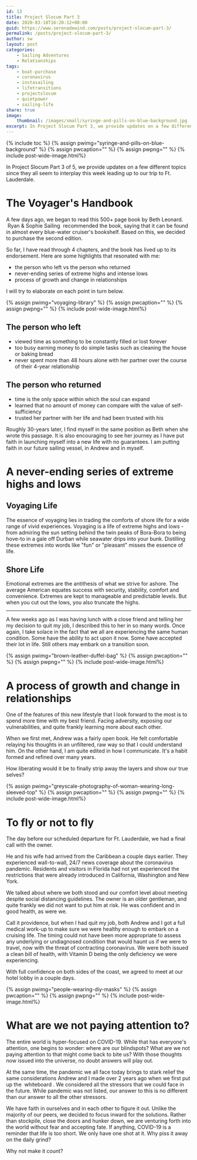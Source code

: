 ```yaml
---
id: 13
title: Project Slocum Part 3
date: 2020-03-18T16:20:12+00:00
guid: https://www.serenadewind.com/posts/project-slocum-part-3/
permalink: /posts/project-slocum-part-3/
author: sw
layout: post
categories:
    - Sailing Adventures
    - Relationships
tags:
    - boat-purchase
    - coronavirus
    - instasailing
    - lifetransitions
    - projectslocum
    - quietpower
    - sailing-life
share: true
image:
    thumbnail: /images/small/syringe-and-pills-on-blue-background.jpg 
excerpt: In Project Slocum Part 3, we provide updates on a few different topics since they all seem to interplay this week leading up to our trip to Ft. Lauderdale.
---
```

{% include toc %}
{% assign pwimg="syringe-and-pills-on-blue-background" %}
{% assign pwcaption="" %}
{% assign pwpng="" %}
{% include post-wide-image.html%}

In Project Slocum Part 3 of 5, we provide updates on a few different topics since they all seem to interplay this week leading up to our trip to Ft. Lauderdale.

# The Voyager's Handbook

A few days ago, we began to read this 500+ page book by Beth Leonard.  Ryan & Sophie Sailing  recommended the book, saying that it can be found in almost every blue-water cruiser's bookshelf. Based on this, we decided to purchase the second edition.

So far, I have read through 4 chapters, and the book has lived up to its endorsement. Here are some highlights that resonated with me:

- the person who left vs the person who returned
- never-ending series of extreme highs and intense lows
- process of growth and change in relationships

I will try to elaborate on each point in turn below.

{% assign pwimg="voyaging-library" %}
{% assign pwcaption="" %}
{% assign pwpng="" %}
{% include post-wide-image.html%}


## The person who left

- viewed time as something to be constantly filled or lost forever
- too busy earning money to do simple tasks such as cleaning the house or baking bread
- never spent more than 48 hours alone with her partner over the course of their 4-year relationship

## The person who returned

- time is the only space within which the soul can expand
- learned that no amount of money can compare with the value of self-sufficiency
- trusted her partner with her life and had been trusted with his

Roughly 30-years later, I find myself in the same position as Beth when she wrote this passage. It is also encouraging to see her journey as I have put faith in launching myself into a new life with no guarantees. I am putting faith in our future sailing vessel, in Andrew and in myself. 

# A never-ending series of extreme highs and lows

## Voyaging Life

The essence of voyaging lies in trading the comforts of shore life for a wide range of vivid experiences. Voyaging is a life of extreme highs and lows - from admiring the sun setting behind the twin peaks of Bora-Bora to being hove-to in a gale off Durban while seawater drips into your bunk. Distilling these extremes into words like "fun" or "pleasant" misses the essence of life.

## Shore Life

Emotional extremes are the antithesis of what we strive for ashore. The average American equates success with security, stability, comfort and convenience. Extremes are kept to manageable and predictable levels. But when you cut out the lows, you also truncate the highs.

---

A few weeks ago as I was having lunch with a close friend and telling her my decision to quit my job, I described this to her in so many words. Once again, I take solace in the fact that we all are experiencing the same human condition. Some have the ability to act upon it now. Some have accepted their lot in life. Still others may embark on a transition soon.

{% assign pwimg="brown-leather-duffel-bag" %}
{% assign pwcaption="" %}
{% assign pwpng="" %}
{% include post-wide-image.html%}


# A process of growth and change in relationships

One of the features of this new lifestyle that I look forward to the most is to spend more time with my best friend. Facing adversity, exposing our vulnerabilities, and quite frankly learning more about each other.

When we first met, Andrew was a fairly open book. He felt comfortable relaying his thoughts in an unfiltered, raw way so that I could understand him. On the other hand, I am quite edited in how I communicate. It's a habit formed and refined over many years.

How liberating would it be to finally strip away the layers and show our true selves? 

{% assign pwimg="greyscale-photography-of-woman-wearing-long-sleeved-top" %}
{% assign pwcaption="" %}
{% assign pwpng="" %}
{% include post-wide-image.html%}


# To fly or not to fly

The day before our scheduled departure for Ft. Lauderdale, we had a final call with the owner. 

He and his wife had arrived from the Caribbean a couple days earlier. They experienced wall-to-wall, 24/7 news coverage about the coronavirus pandemic. Residents and visitors in Florida had not yet experienced the restrictions that were already introduced in California, Washington and New York. 

We talked about where we both stood and our comfort level about meeting despite social distancing guidelines. The owner is an older gentleman, and quite frankly we did not want to put him at risk. He was confident and in good health, as were we. 

Call it providence, but when I had quit my job, both Andrew and I got a full medical work-up to make sure we were healthy enough to embark on a cruising life. The timing could not have been more appropriate to assess any underlying or undiagnosed condition that would haunt us if we were to travel, now with the threat of contracting coronavirus. We were both issued a clean bill of health, with Vitamin D being the only deficiency we were experiencing.

With full confidence on both sides of the coast, we agreed to meet at our hotel lobby in a couple days. 

{% assign pwimg="people-wearing-diy-masks" %}
{% assign pwcaption="" %}
{% assign pwpng="" %}
{% include post-wide-image.html%}


# What are we not paying attention to?

The entire world is hyper-focused on COVID-19. While that has everyone's attention, one begins to wonder: where are our blindspots? What are we not paying attention to that might come back to bite us? With those thoughts now issued into the universe, no doubt answers will play out.

At the same time, the pandemic we all face today brings to stark relief the same considerations Andrew and I made over 2 years ago when we first put up the  whiteboard . We considered all the stressors that we could face in the future. While pandemic was not listed, our answer to this is no different than our answer to all the other stressors.

We have faith in ourselves and in each other to figure it out. Unlike the majority of our peers, we decided to focus inward for the solutions. Rather than stockpile, close the doors and hunker down, we are venturing forth into the world without fear and accepting fate. If anything, COVID-19 is a reminder that life is too short. We only have one shot at it. Why piss it away on the daily grind? 

Why not make it count? 